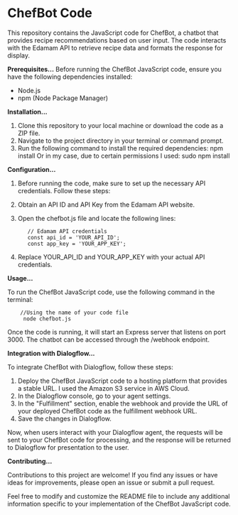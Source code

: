 # ChefBot Code
This repository contains the JavaScript code for ChefBot, a chatbot that provides recipe recommendations based on user input. The code interacts with the Edamam API to retrieve recipe data and formats the response for display.

**Prerequisites...**
Before running the ChefBot JavaScript code, ensure you have the following dependencies installed:
- Node.js
- npm (Node Package Manager)

**Installation...**
1. Clone this repository to your local machine or download the code as a ZIP file.
2. Navigate to the project directory in your terminal or command prompt.
3. Run the following command to install the required dependencies:
            npm install
Or in my case, due to certain permissions I used:
            sudo npm install
            
**Configuration...**
1. Before running the code, make sure to set up the necessary API credentials. Follow these steps:
2. Obtain an API ID and API Key from the Edamam API website.
3. Open the chefbot.js file and locate the following lines:

          // Edamam API credentials
          const api_id = 'YOUR_API_ID';
          const app_key = 'YOUR_APP_KEY';
4. Replace YOUR_API_ID and YOUR_APP_KEY with your actual API credentials.  

**Usage...**

To run the ChefBot JavaScript code, use the following command in the terminal:

        //Using the name of your code file
         node chefbot.js
Once the code is running, it will start an Express server that listens on port 3000. The chatbot can be accessed through the /webhook endpoint.


**Integration with Dialogflow...**

To integrate ChefBot with Dialogflow, follow these steps:
1. Deploy the ChefBot JavaScript code to a hosting platform that provides a stable URL. I used the Amazon S3 service in AWS Cloud.
2. In the Dialogflow console, go to your agent settings.
3. In the "Fulfillment" section, enable the webhook and provide the URL of your deployed ChefBot code as the fulfillment webhook URL.
4. Save the changes in Dialogflow.

Now, when users interact with your Dialogflow agent, the requests will be sent to your ChefBot code for processing, and the response will be returned to Dialogflow for presentation to the user.

**Contributing...**

Contributions to this project are welcome! If you find any issues or have ideas for improvements, please open an issue or submit a pull request.

Feel free to modify and customize the README file to include any additional information specific to your implementation of the ChefBot JavaScript code.


